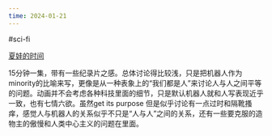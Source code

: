 ```yaml
---
time: 2024-01-21
---
```

#sci-fi 

[夏娃的时间](https://movie.douban.com/subject/3142767/?from=subject-page)

15分钟一集，带有一些纪录片之感。总体讨论得比较浅，只是把机器人作为minority的比喻来写，更像是从一种表象上的“我们都是人”来讨论人与人之间平等的问题。动画并不会考虑各种科技里面的细节，只是默认机器人就和人写表现近乎一致，也有七情六欲。虽然get its purpose 但是似乎讨论有一点过时和隔靴搔痒，感觉人与机器人的关系似乎不只是“人与人”之间的关系，还有一些要克服的造物主的傲慢和人类中心主义的问题在里面。